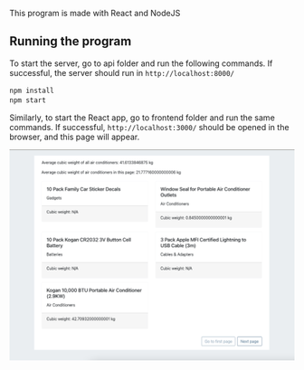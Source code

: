 This program is made with React and NodeJS

## Running the program

To start the server, go to api folder and run the following commands. If successful, the server should run in `http://localhost:8000/`

```bash
npm install
npm start
```

Similarly, to start the React app, go to frontend folder and run the same commands. If successful, `http://localhost:3000/` should be opened in the browser, and this page will appear. 

<img src="https://github.com/sefirakarina/challenges-chapter-11/blob/master/kogan-interview-page.png?raw=true" width="600">
